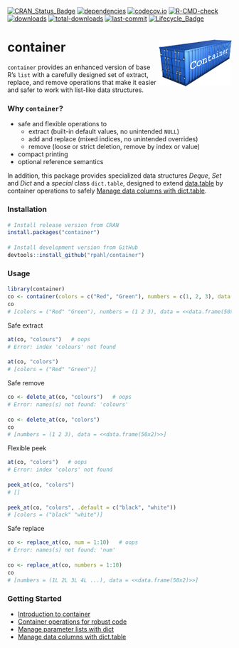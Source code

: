 
<!-- README.md is generated from README.Rmd. Please edit that file -->
<!-- badges: start -->

[![CRAN_Status_Badge](https://www.r-pkg.org/badges/version/container)](https://cran.r-project.org/package=container)
[![dependencies](https://tinyverse.netlify.com/badge/container)](https://CRAN.R-project.org/package=container)
[![codecov.io](https://codecov.io/github/rpahl/container/coverage.svg?branch=master)](https://codecov.io/github/rpahl/container?branch=master)
[![R-CMD-check](https://github.com/rpahl/container/workflows/R-CMD-check/badge.svg)](https://github.com/rpahl/container/actions)
[![downloads](https://cranlogs.r-pkg.org/badges/container?color=3aa9e8)](https://www.r-pkg.org:443/pkg/container)
[![total-downloads](http://cranlogs.r-pkg.org/badges/grand-total/container)](https://cran.r-project.org/package=container)
[![last-commit](https://img.shields.io/github/last-commit/rpahl/container)](https://cran.r-project.org/package=container)
[![Lifecycle_Badge](https://img.shields.io/badge/lifecycle-stable-green.svg)](https://cran.r-project.org/package=container)

<!-- badges: end -->

# container <img src="man/figures/logo.png" align="right" width="163" height="104"/>

`container` provides an enhanced version of base R’s `list` with a
carefully designed set of extract, replace, and remove operations that
make it easier and safer to work with list-like data structures.

### Why `container`?

-   safe and flexible operations to
    -   extract (built-in default values, no unintended `NULL`)
    -   add and replace (mixed indices, no unintended overrides)
    -   remove (loose or strict deletion, remove by index or value)
-   compact printing
-   optional reference semantics

In addition, this package provides specialized data structures *Deque*,
*Set* and *Dict* and a *special* class `dict.table`, designed to extend
[data.table](https://CRAN.R-project.org/package=data.table) by container
operations to safely [Manage data columns with
dict.table](https://rpahl.github.io/container/articles/manage-data-columns.html).

### Installation

``` r
# Install release version from CRAN
install.packages("container")

# Install development version from GitHub
devtools::install_github("rpahl/container")
```


### Usage

``` r
library(container)
co <- container(colors = c("Red", "Green"), numbers = c(1, 2, 3), data = cars)
co
# [colors = ("Red" "Green"), numbers = (1 2 3), data = <<data.frame(50x2)>>]
```

Safe extract

``` r
at(co, "colours")   # oops
# Error: index 'colours' not found

at(co, "colors")
# [colors = ("Red" "Green")]
```

Safe remove

``` r
co <- delete_at(co, "colours")   # oops
# Error: names(s) not found: 'colours'

co <- delete_at(co, "colors")
co
# [numbers = (1 2 3), data = <<data.frame(50x2)>>]
```

Flexible peek

``` r
at(co, "colors")   # oops
# Error: index 'colors' not found

peek_at(co, "colors")
# []

peek_at(co, "colors", .default = c("black", "white"))
# [colors = ("black" "white")]
```

Safe replace

``` r
co <- replace_at(co, num = 1:10)   # oops
# Error: names(s) not found: 'num'

co <- replace_at(co, numbers = 1:10)
co
# [numbers = (1L 2L 3L 4L ...), data = <<data.frame(50x2)>>]
```

### Getting Started

-   [Introduction to
    container](https://rpahl.github.io/container/articles/container.html)
-   [Container operations for robust
    code](https://rpahl.github.io/container/articles/code-development.html)
-   [Manage parameter lists with
    dict](https://rpahl.github.io/container/articles/parameter-list.html)
-   [Manage data columns with
    dict.table](https://rpahl.github.io/container/articles/manage-data-columns.html)
